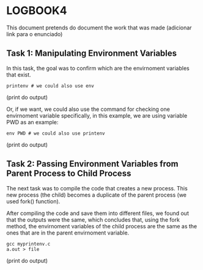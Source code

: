 # LOGBOOK4

This document pretends do document the work that was made (adicionar link para o enunciado)

## Task 1: Manipulating Environment Variables

In this task, the goal was to confirm which are the envirnoment variables that exist.

```SHELL
printenv # we could also use env
```

(print do output)

Or, if we want, we could also use the command for checking one envirnoment variable specifically, in this example, we are using variable PWD as an example:

```SHELL
env PWD # we could also use printenv
```

(print do output)

## Task 2: Passing Environment Variables from Parent Process to Child Process

The next task was to compile the code that creates a new process. This new process (the child) becomes a duplicate of the parent process (we used fork() function).

After compiling the code and save them into different files, we found out that the outputs were the same, which concludes that, using the fork method, the envirnoment variables of the child process are the same as the ones that are in the parent envirnoment variable.

```SHELL
gcc myprintenv.c
a.out > file
```

(print do output)
